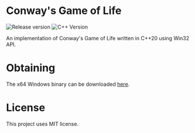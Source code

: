 # Conway's Game of Life

![Release version](https://img.shields.io/badge/beta-v0.9.0-green.svg)
![C++ Version](https://img.shields.io/badge/version-C++20-blue.svg)

An implementation of Conway's Game of Life written in C++20 using Win32 API.


# Obtaining

The x64 Windows binary can be downloaded [here](https://raw.githubusercontent.com/makuke1234/GameOfLife/master/GameOfLife.exe).


# License

This project uses MIT license.
